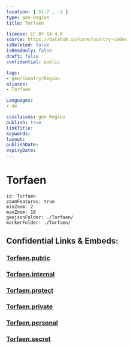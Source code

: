 ```yaml
---
location: [ 51.7 , -3 ] 
type: geo-Region
title: Torfaen

license: CC BY-SA 4.0
source: https://datahub.io/core/country-codes
isDeleted: false
isReadOnly: false
draft: false
confidential: public

tags:
- geo/Country/Region
aliases:
- Torfaen

Languages:
- de

cssclasses: geo-Region
publish: true
linkTitle: 
keywords: 
layout: 
publishDate: 
expiryDate: 
---
```


# Torfaen

```leaflet
id: Torfaen
zoomFeatures: true 
minZoom: 2 
maxZoom: 18
geojsonFolder: ./Torfaen/
markerFolder: ./Torfaen/
```


## Confidential Links & Embeds: 

### [Torfaen.public](/_public/\Earth\Continent\Europe\Europe~North\UK\Wales\counties~WalesTorfaen.public.md) 

### [Torfaen.internal](/_internal/\Earth\Continent\Europe\Europe~North\UK\Wales\counties~WalesTorfaen.internal.md) 

### [Torfaen.protect](/_protect/\Earth\Continent\Europe\Europe~North\UK\Wales\counties~WalesTorfaen.protect.md) 

### [Torfaen.private](/_private/\Earth\Continent\Europe\Europe~North\UK\Wales\counties~WalesTorfaen.private.md) 

### [Torfaen.personal](/_personal/\Earth\Continent\Europe\Europe~North\UK\Wales\counties~WalesTorfaen.personal.md) 

### [Torfaen.secret](/_secret/\Earth\Continent\Europe\Europe~North\UK\Wales\counties~WalesTorfaen.secret.md)

